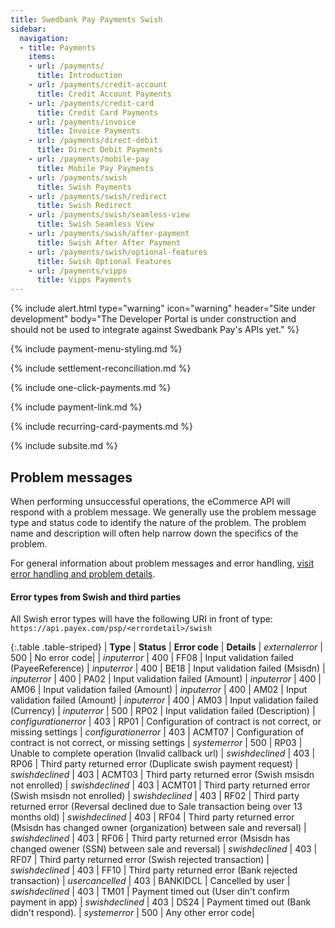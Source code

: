 ```yaml
---
title: Swedbank Pay Payments Swish
sidebar:
  navigation:
  - title: Payments
    items:
    - url: /payments/
      title: Introduction
    - url: /payments/credit-account
      title: Credit Account Payments
    - url: /payments/credit-card
      title: Credit Card Payments
    - url: /payments/invoice
      title: Invoice Payments
    - url: /payments/direct-debit
      title: Direct Debit Payments
    - url: /payments/mobile-pay
      title: Mobile Pay Payments
    - url: /payments/swish
      title: Swish Payments
    - url: /payments/swish/redirect
      title: Swish Redirect
    - url: /payments/swish/seamless-view
      title: Swish Seamless View
    - url: /payments/swish/after-payment
      title: Swish After After Payment
    - url: /payments/swish/optional-features
      title: Swish Optional Features
    - url: /payments/vipps
      title: Vipps Payments
---
```


{% include alert.html type="warning"
                      icon="warning"
                      header="Site under development"
                      body="The Developer Portal is under construction and should not be used to integrate against Swedbank Pay's APIs yet." %}

{% include payment-menu-styling.md %}

{% include settlement-reconciliation.md %}

{% include one-click-payments.md %}

{% include payment-link.md %}

{% include recurring-card-payments.md %}

{% include subsite.md %}

## Problem messages

When performing unsuccessful operations, the eCommerce API will respond with a problem message. We generally use the problem message type and status code to identify the nature of the problem. The problem name and description will often help narrow down the specifics of the problem.

For general information about problem messages and error handling, [visit error handling and problem details][technical-reference-problems].

#### Error types from Swish and third parties 

All Swish error types will have the following URI in front of type: `https://api.payex.com/psp/<errordetail>/swish`

{:.table .table-striped}
| **Type** | **Status** | **Error code** | **Details**
| *externalerror* | 500 | No error code| 
| *inputerror* | 400 | FF08 | Input validation failed (PayeeReference) 
| *inputerror* | 400 | BE18 | Input validation failed (Msisdn) 
| *inputerror* | 400 | PA02 | Input validation failed (Amount) 
| *inputerror* | 400 | AM06 | Input validation failed (Amount) 
| *inputerror* | 400 | AM02 | Input validation failed (Amount)
| *inputerror* | 400 | AM03 | Input validation failed (Currency) 
| *inputerror* | 500 | RP02 | Input validation failed (Description)
| *configurationerror* | 403 | RP01 | Configuration of contract is not correct, or missing settings
| *configurationerror* | 403 | ACMT07 | Configuration of contract is not correct, or missing settings 
| *systemerror* | 500 | RP03 | Unable to complete operation (Invalid callback url) 
| *swishdeclined* | 403 | RP06 | Third party returned error (Duplicate swish payment request) 
| *swishdeclined* | 403 | ACMT03 | Third party returned error (Swish msisdn not enrolled)
| *swishdeclined* | 403 | ACMT01 | Third party returned error (Swish msisdn not enrolled)
| *swishdeclined* | 403 | RF02 | Third party returned error (Reversal declined due to Sale transaction being over 13 months old)
| *swishdeclined* | 403 | RF04 | Third party returned error (Msisdn has changed owner (organization) between sale and reversal)
| *swishdeclined* | 403 | RF06 | Third party returned error (Msisdn has changed owener (SSN) between sale and reversal)
| *swishdeclined* | 403 | RF07 | Third party returned error (Swish rejected transaction)
| *swishdeclined* | 403 | FF10 | Third party returned error (Bank rejected transaction)
| *usercancelled* | 403 | BANKIDCL | Cancelled by user 
| *swishdeclined* | 403 | TM01 | Payment timed out (User din't confirm payment in app)
| *swishdeclined* | 403 | DS24 |  Payment timed out (Bank didn't respond).
| *systemerror* | 500 | Any other error code|  

[technical-reference-problems]: #